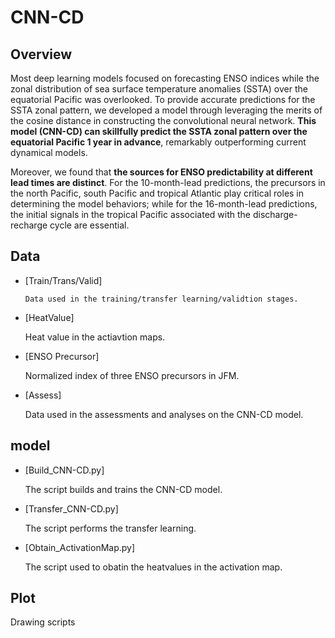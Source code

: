 # CNN-CD

## Overview

Most deep learning models focused on forecasting ENSO indices while the zonal distribution of sea surface temperature anomalies (SSTA) over the equatorial Pacific was overlooked. To provide accurate predictions for the SSTA zonal pattern, we developed a model through leveraging the merits of the cosine distance in constructing the convolutional neural network. **This model (CNN-CD) can skillfully predict the SSTA zonal pattern over the equatorial Pacific 1 year in advance**, remarkably outperforming current dynamical models.

Moreover, we found that **the sources for ENSO predictability at different lead times are distinct**. For the 10-month-lead predictions, the precursors in the north Pacific, south Pacific and tropical Atlantic play critical roles in determining the model behaviors; while for the 16-month-lead predictions, the initial signals in the tropical Pacific associated with the discharge-recharge cycle are essential. 

## Data

* [Train/Trans/Valid]

      Data used in the training/transfer learning/validtion stages.
* [HeatValue]
      
    Heat value in the actiavtion maps.
* [ENSO Precursor]

    Normalized index of three ENSO precursors in JFM.
* [Assess]

    Data used in the assessments and analyses on the CNN-CD model.

## model

* [Build_CNN-CD.py]

    The script builds and trains the CNN-CD model.
* [Transfer_CNN-CD.py]

    The script performs the transfer learning.
* [Obtain_ActivationMap.py]

    The script used to obatin the heatvalues in the activation map.

## Plot

Drawing scripts
